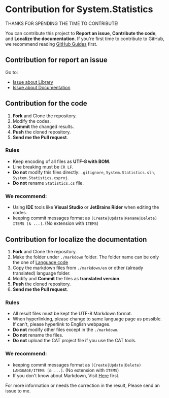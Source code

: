 # Contribution for System.Statistics
  THANKS FOR SPENDING THE TIME TO CONTRIBUTE!

You can contribute this project to __Report an issue__, __Contribute the code__, and __Localize the documentation__.
If you're first time to contribute to GitHub, we recommend reading [GitHub Guides](https//guides.github.com/) first.

## Contribution for report an issue
Go to:
* [Issue about Library](https://github.com/shcho4271/System.Statistics/issues)
* [Issue about Documentation](https://github.com/shcho4271/System.Statistics.docs//issues)

## Contribution for the code
1. __Fork__ and Clone the repository.
2. Modify the codes.
3. __Commit__ the changed results.
4. __Push__ the cloned repository.
5. __Send me the Pull request__.

### Rules
* Keep encoding of all files as __UTF-8 with BOM__.
* Line breaking must be `CR LF`.
* __Do not__ modify this files directly: `.gitignore`, `System.Statistics.sln`, `System.Statistics.csproj`.
* __Do not__ rename `Statistics.cs` file.

### We recommend:
* Using __IDE__ tools like __Visual Studio__ or __JetBrains Rider__ when editing the codes.
* keeping commit messages format as `(Create|Update|Rename|Delete) ITEMS [& ...]`. (No extension with `ITEMS`)

## Contribution for localize the documentation
1. __Fork__ and Clone the repository.
2. Make the folder under `./markdown` folder. The folder name can be only the one of [Language code](Language-Code.md)
3. Copy the markdown files from `./markdown/en` or other (already translated) language folder.
4. Modify and __Commit__ the files as __translated version__.
5. __Push__ the cloned repository.
6. __Send me the Pull request__.
   
### Rules
* All result files must be kept the UTF-8 Markdown format.
* When hyperlinking, please change to same language page as possible. If can't, please hyperlink to English webpages.
* __Do not__ modify other files except in the `./markdown`.
* __Do not__ rename the files.
* __Do not__ upload the CAT project file if you use the CAT tools.

### We recommend:
* keeping commit messages format as `(Create|Update|Delete) LANGUAGE/ITEMS [& ...]`. (No extension with `ITEMS`)
* If you don't know about Markdown, Visit [Here](https://guides/github.com/features/mastering-markdown/) first.

For more information or needs the correction in the result, Please send an issue to me.
